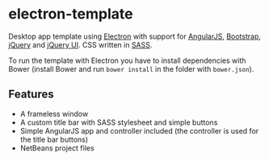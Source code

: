 # electron-template

Desktop app template using [Electron](https://github.com/atom/electron) with support for [AngularJS](https://github.com/angular/angular.js), [Bootstrap](https://github.com/twbs/bootstrap), [jQuery](https://github.com/jquery/jquery) and [jQuery UI](https://github.com/jquery/jquery-ui). CSS written in [SASS](https://github.com/sass/sass).

To run the template with Electron you have to install dependencies with Bower (install Bower and run `bower install` in the folder with `bower.json`).

## Features
* A frameless window
* A custom title bar with SASS stylesheet and simple buttons
* Simple AngularJS app and controller included (the controller is used for the title bar buttons)
* NetBeans project files
